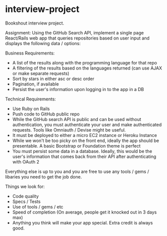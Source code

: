 # interview-project
Bookshout interview project.

Assignment: Using the GitHub Search API, implement a single page React/Rails web app that queries repositories based on user input and displays the following data / options:

Business Requirements:
- A list of the results along with the programming language for that repo
- A filtering of the results based on the languages returned (can use AJAX or make separate requests)
- Sort by stars in either asc or desc order
- Pagination, if available
- Persist the user's information upon logging in to the app in a DB

Technical Requirements:
- Use Ruby on Rails
- Push code to GitHub public repo
- While the GitHub search API is public and can be used without authentication, you must authenticate your user and make authenticated requests. Tools like Omniauth / Devise might be useful.
- It must be deployed to either a micro EC2 instance or Heroku Instance
- While we won't be too picky on the front end, ideally the app should be presentable. A basic Bootstrap or Foundation theme is perfect
- You must persist some data in a database. Ideally, this would be the user's information that comes back from their API after authenticating with OAuth 2


Everything else is up to you and you are free to use any tools / gems / libaries you need to get the job done. 

Things we look for:
- Code quality
- Specs / Tests
- Use of tools / gems / etc
- Speed of completion (On average, people get it knocked out in 3 days max)
- Anything you think will make your app special. Extra credit is always good.
